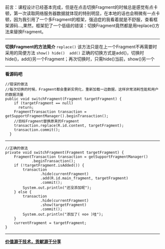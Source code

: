 前言：课程设计已经基本完成，但是在点击切换Fragment的时候总是感觉有点卡顿，第一次读取网络服务器数据就体现的特别明显，在本地的话也会稍微有一点卡顿，因为我引用了一个多Fragment的框架，强迫症的我看着就是不舒服，查看框架源码...,果然，框架犯了一个低级的错误：切换Fragment竟然都是用replace()方法来替换Fragment。
___
**切换Fragment的方法简介**
`replace()`
该方法只是在上一个Fragment不再需要时采用的简便方法
`show() hide()  add()`
正确的切换方式是add()，切换时hide()，add()另一个Fragment；再次切换时，只需hide()当前，show()另一个
___
**看源码吧**
~~~
//错误的做法
//每次切换的时候，Fragment都会重新实例化，重新加载一边数据，这样非常消耗性能和用户的数据流量
public void switchFragment(Fragment targetFragment) {
    if (targetFragment == null)
      return;
    FragmentTransaction transaction = getSupportFragmentManager().beginTransaction();
    //目标Fragment替换原来的Fragment
    transaction.replace(R.id.content, targetFragment);
    transaction.commit();
  }
~~~
___
~~~
//正确的做法
private void switchFragment(Fragment targetFragment) {
    FragmentTransaction transaction = getSupportFragmentManager()
            .beginTransaction();
    if (!targetFragment.isAdded()) {
        transaction
                .hide(currentFragment)
                .add(R.id.main_fragment, targetFragment)
                .commit();
        System.out.println("还没添加呢");
    } else {
        transaction
                .hide(currentFragment)
                .show(targetFragment)
                .commit();
        System.out.println("添加了( ⊙o⊙ )哇");
    }
    currentFragment = targetFragment;
}
~~~
___
**[价值源于技术，贡献源于分享](https://github.com/alicfeng)**
